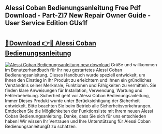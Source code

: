 ## Alessi Coban Bedienungsanleitung Free Pdf Download - Part-ZI7 New Repair Owner Guide - User Service Edition GUs1f

# <h2><a href="http://df5c49j.blite.top/?on=Alessi+Coban+Bedienungsanleitung">🔗Download 👉🔴 Alessi Coban Bedienungsanleitung</a></h2>

[![Alessi Coban Bedienungsanleitung new download](https://i.imgur.com/lujVjoI.png)](http://df5c49j.blite.top/?on=Alessi+Coban+Bedienungsanleitung)
Grüße und willkommen im Benutzerhandbuch für Ihr neu gestartetes Alessi Coban Bedienungsanleitung. Dieses Handbuch wurde speziell entwickelt, um Ihnen den Einstieg in Ihr Produkt zu erleichtern und Ihnen ein gründliches Verständnis seiner Merkmale, Funktionen und Fähigkeiten zu vermitteln. Sie finden klare Anweisungen für Installation, Verwendung, Wartung und Fehlerbehebung. Sicherheit geht vor Alessi Coban Bedienungsanleitung, Immer Dieses Produkt wurde unter Berücksichtigung der Sicherheit entwickelt. Bitte beachten Sie beim Betrieb alle Sicherheitsvorkehrungen. Entdecken Sie die Möglichkeiten der Funktionsliste mit Ihrem neuen Alessi Coban Bedienungsanleitung. Danke, dass Sie sich für uns entschieden haben! Wir wissen Ihr Vertrauen und Ihre Unterstützung für Alessi Coban BedienungsanleitungD zu schätzen.
